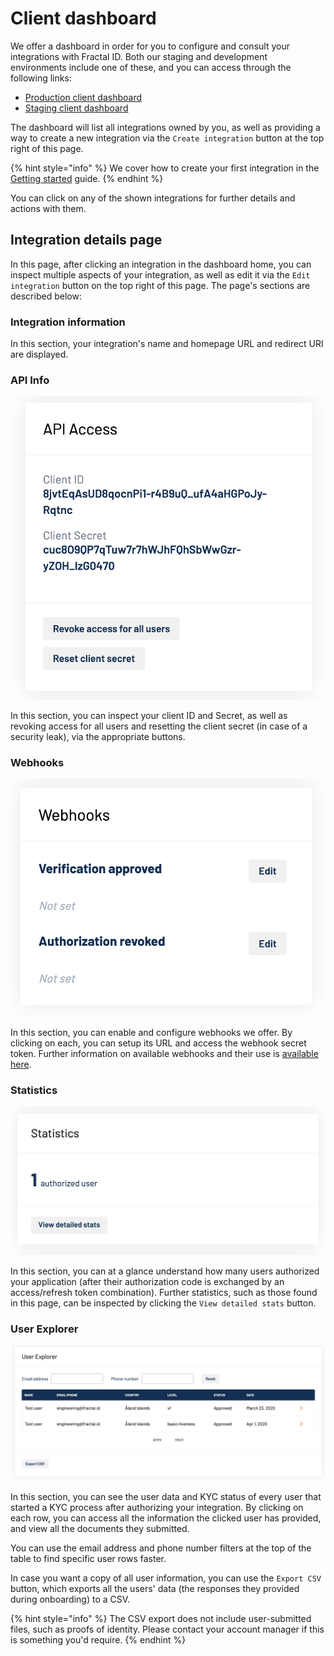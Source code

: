 # Client dashboard

We offer a dashboard in order for you to configure and consult your integrations with Fractal ID. Both our staging and development environments include one of these, and you can access through the following links:

* [Production client dashboard](https://developer.fractal.id)
* [Staging client dashboard](https://developer.next.fractal.id)

The dashboard will list all integrations owned by you, as well as providing a way to create a new integration via the `Create integration` button at the top right of this page.

{% hint style="info" %}
We cover how to create your first integration in the [Getting started](getting-started.md) guide.
{% endhint %}

You can click on any of the shown integrations for further details and actions with them. 

## Integration details page

In this page, after clicking an integration in the dashboard home, you can inspect multiple aspects of your integration, as well as edit it via the `Edit integration` button on the top right of this page. The page's sections are described below:

### Integration information

In this section, your integration's name and homepage URL and redirect URI are displayed.

### API Info

![](.gitbook/assets/screenshot-2019-07-04-at-19.13.32.png)

In this section, you can inspect your client ID and Secret, as well as revoking access for all users and resetting the client secret \(in case of a security leak\), via the appropriate buttons.

### Webhooks

![](.gitbook/assets/screenshot-2019-07-04-at-19.17.29.png)

In this section, you can enable and configure webhooks we offer. By clicking on each, you can setup its URL and access the webhook secret token. Further information on available webhooks and their use is [available here](user-integration/webhooks/).

### Statistics

![](.gitbook/assets/screenshot-2020-05-19-at-20.05.32.png)

In this section, you can at a glance understand how many users authorized your application \(after their authorization code is exchanged by an access/refresh token combination\). Further statistics, such as those found in this page, can be inspected by clicking the `View detailed stats` button.

### User Explorer

![](.gitbook/assets/screenshot-2020-05-19-at-20.06.29.png)

In this section, you can see the user data and KYC status of every user that started a KYC process after authorizing your integration. By clicking on each row, you can access all the information the clicked user has provided, and view all the documents they submitted.

You can use the email address and phone number filters at the top of the table to find specific user rows faster.

In case you want a copy of all user information, you can use the `Export CSV` button, which exports all the users' data \(the responses they provided during onboarding\) to a CSV.

{% hint style="info" %}
The CSV export does not include user-submitted files, such as proofs of identity. Please contact your account manager if this is something you'd require.
{% endhint %}

